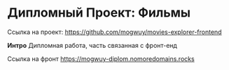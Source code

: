 # Дипломный Проект: Фильмы
Ссылка на проект: https://github.com/mogwuy/movies-explorer-frontend

**Интро**
Дипломная работа, часть связанная с фронт-енд

Ссылка на фронт https://mogwuy-diplom.nomoredomains.rocks

